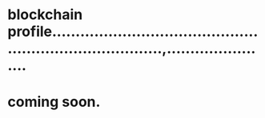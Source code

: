 # blockchain profile.............................................................................,.......................
# coming soon.
